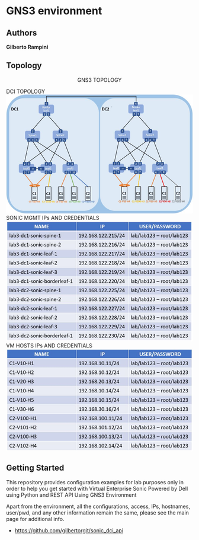 # GNS3 environment

## Authors

**Gilberto Rampini**

## Topology

<p align="center">
  GNS3 TOPOLOGY

  DCI TOPOLOGY
  <img src="https://github.com/gilbertorgit/sonic_dci_api/blob/main/topology_prints/DCI-TOPOLOGY.JPG">
  SONIC MGMT IPs AND CREDENTIALS
  <img src="https://github.com/gilbertorgit/sonic_dci_api/blob/main/topology_prints/MGMT_IP.JPG">
  VM HOSTS IPs AND CREDENTIALS
  <img src="https://github.com/gilbertorgit/sonic_dci_api/blob/main/topology_prints/VM_HOSTS_IP.JPG">
</p>


## Getting Started

This repository provides configuration examples for lab purposes only in order to help you get started with Virtual Enterprise Sonic Powered by Dell using Python and REST API Using GNS3 Environment

Apart from the environment, all the configurations, access, IPs, hostnames, user/pwd, and any other information remain the same, please see the main page for additional info.
* https://github.com/gilbertorgit/sonic_dci_api



